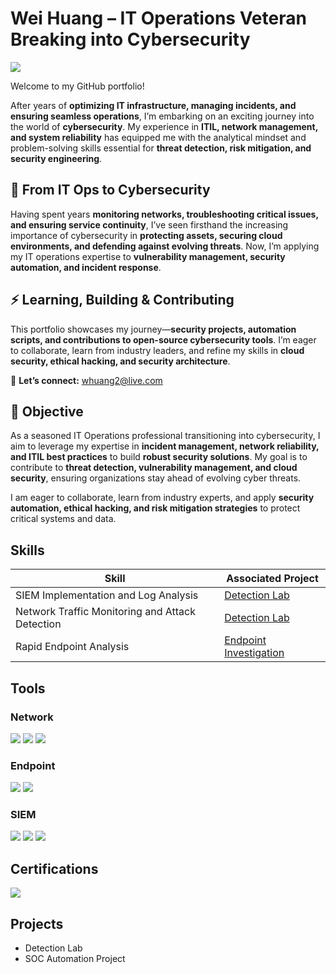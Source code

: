 # Wei Huang – IT Operations Veteran Breaking into Cybersecurity  
<a href="https://www.linkedin.com/in/weihuang-cloudsecurity/"><img src="https://img.shields.io/badge/-LinkedIn-0072b1?&style=for-the-badge&logo=linkedin&logoColor=white" /></a>

Welcome to my GitHub portfolio!  

After years of **optimizing IT infrastructure, managing incidents, and ensuring seamless operations**, I’m embarking on an exciting journey into the world of **cybersecurity**. My experience in **ITIL, network management, and system reliability** has equipped me with the analytical mindset and problem-solving skills essential for **threat detection, risk mitigation, and security engineering**.  

## 🔄 From IT Ops to Cybersecurity  
Having spent years **monitoring networks, troubleshooting critical issues, and ensuring service continuity**, I’ve seen firsthand the increasing importance of cybersecurity in **protecting assets, securing cloud environments, and defending against evolving threats**. Now, I’m applying my IT operations expertise to **vulnerability management, security automation, and incident response**.  

## ⚡ Learning, Building & Contributing  
This portfolio showcases my journey—**security projects, automation scripts, and contributions to open-source cybersecurity tools**. I’m eager to collaborate, learn from industry leaders, and refine my skills in **cloud security, ethical hacking, and security architecture**.  

📧 **Let’s connect:** [whuang2@live.com](mailto:whuang2@live.com)  


## 🎯 Objective  

As a seasoned IT Operations professional transitioning into cybersecurity, I aim to leverage my expertise in **incident management, network reliability, and ITIL best practices** to build **robust security solutions**. My goal is to contribute to **threat detection, vulnerability management, and cloud security**, ensuring organizations stay ahead of evolving cyber threats.  

I am eager to collaborate, learn from industry experts, and apply **security automation, ethical hacking, and risk mitigation strategies** to protect critical systems and data.  
## Skills
<!--[Provide skills and associated project. Make sure to hyperlink the project - Remove this afterwards]]-->

| Skill                                         | Associated Project         |
|-----------------------------------------------|----------------------------|
| SIEM Implementation and Log Analysis          | <a href="https://google.com">Detection Lab</a>|
| Network Traffic Monitoring and Attack Detection | <a href="https://google.com">Detection Lab</a>|
| Rapid Endpoint Analysis                       | [Endpoint Investigation](Endpoint.md)


<!--
| Security Automation with Shuffle SOAR         | SOC Automation Lab|
| Incident Response Planning and Execution      | SOC Automation Lab|
| Case Management with TheHive                  | SOC Automation Lab|
| Scripting and Automation for Threat Mitigation | SOC Automation Lab|
-->
## Tools
<!--[Provide tools and break them down into categories. Use ChatGPT to help create the link - Remove this afterwards]]-->

### Network
<div>
    <img src="https://img.shields.io/badge/-Wireshark-1679A7?&style=for-the-badge&logo=Wireshark&logoColor=white" />
    <img src="https://img.shields.io/badge/-Suricata-EF3B2D?&style=for-the-badge&logo=Suricata&logoColor=white" />
    <img src="https://img.shields.io/badge/-Zeek-777BB4?&style=for-the-badge&logo=Zeek&logoColor=white" />
</div>

### Endpoint
<div>
    <img src="https://img.shields.io/badge/-Microsoft_Defender_for_Endpoint-00A4EF?&style=for-the-badge&logo=Microsoft&logoColor=white" />
    <img src="https://img.shields.io/badge/-Velociraptor-4B275F?&style=for-the-badge&logo=Velociraptor&logoColor=white" />
</div>

### SIEM
<div>
    <img src="https://img.shields.io/badge/-Microsoft_Sentinel-0078D4?&style=for-the-badge&logo=Microsoft&logoColor=white" />
    <img src="https://img.shields.io/badge/-Splunk-000000?&style=for-the-badge&logo=Splunk&logoColor=white" />
    <img src="https://img.shields.io/badge/-Elastic-005571?&style=for-the-badge&logo=Elastic&logoColor=white" />
</div>

## Certifications
<a href="https://cp.certmetrics.com/cisco/en/public/verify/credential/d529883831ae4da7bc5b2a6ea7ca5bea"><img src="https://img.shields.io/badge/-CCNA-FF0000?&style=for-the-badge&logo=Cisco&logoColor=white" /></a>



<!--<img src="https://img.shields.io/badge/-Security%2B-FF0000?&style=for-the-badge&logo=CompTIA&logoColor=white" />
<img src="https://img.shields.io/badge/-Network%2B-007ACC?&style=for-the-badge&logo=CompTIA&logoColor=white" />
<img src="https://img.shields.io/badge/-A%2B-4D4D4D?&style=for-the-badge&logo=CompTIA&logoColor=white" />
<img src="https://img.shields.io/badge/-CDSA-006400?&style=for-the-badge&logoColor=white" />
<img src="https://img.shields.io/badge/-CCD-000080?&style=for-the-badge&logoColor=white" />
-->
</div>

## Projects
- Detection Lab
- SOC Automation Project
